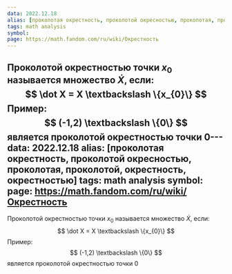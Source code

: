 ```yaml
---
data: 2022.12.18
alias: [проколотая окрестность, проколотой окресностью, проколотая, проколотой, окрестность, окрестностью]
tags: math analysis
symbol:
page: https://math.fandom.com/ru/wiki/Окрестность 
---
```

Проколотой окрестностью точки $x_{0}$ называется множество $\dot X$, если:
$$
\dot X = X \textbackslash \{x_{0}\}
$$
Пример:
$$
(-1,2) \textbackslash \{0\}
$$
является проколотой окрестностью точки $0$                                                                                                                                      ---
data: 2022.12.18
alias: [проколотая окрестность, проколотой окресностью, проколотая, проколотой, окрестность, окрестностью]
tags: math analysis
symbol:
page: https://math.fandom.com/ru/wiki/Окрестность 
---
Проколотой окрестностью точки $x_{0}$ называется множество $\dot X$, если:
$$
\dot X = X \textbackslash \{x_{0}\}
$$
Пример:
$$
(-1,2) \textbackslash \{0\}
$$
является проколотой окрестностью точки $0$